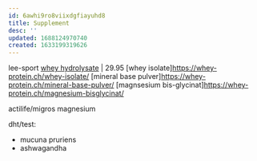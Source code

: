 ```yaml
---
id: 6awhi9ro8viixdgfiayuhd8
title: Supplement
desc: ''
updated: 1688124970740
created: 1633199319626
---
```


lee-sport
[whey hydrolysate](https://whey-protein.ch/whey-hydrolysate/#haltbarkeit) | 29.95
[whey isolate]<https://whey-protein.ch/whey-isolate/>
[mineral base pulver]<https://whey-protein.ch/mineral-base-pulver/>
[magnsesium bis-glycinat]<https://whey-protein.ch/magnesium-bisglycinat/>

actilife/migros
  magnesium

dht/test:
  - mucuna pruriens
  - ashwagandha